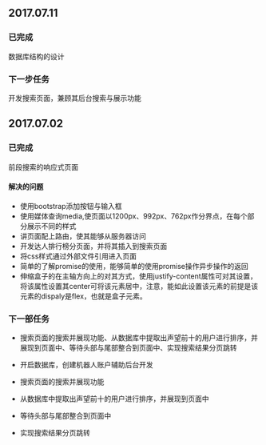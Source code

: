 ## 2017.07.11
### 已完成  
数据库结构的设计
### 下一步任务  
开发搜索页面，兼顾其后台搜索与展示功能
## 2017.07.02
### 已完成
前段搜索的响应式页面
#### 解决的问题
* 使用bootstrap添加按钮与输入框
* 使用媒体查询media,使页面以1200px、992px、762px作分界点，在每个部分展示不同的样式
* 讲页面配上路由，使其能够从服务器访问
* 开发达人排行榜分页面，并将其插入到搜索页面
* 将css样式通过外部文件引用进入页面
* 简单的了解promise的使用，能够简单的使用promise操作异步操作的返回
* 伸缩盒子的在主轴方向上的对其方式，使用justify-content属性可对其设置，将该属性设置其center可将该元素居中，注意，能如此设置该元素的前提是该元素的dispaly是flex，也就是盒子元素。
### 下一部任务
* 搜索页面的搜索并展现功能、从数据库中提取出声望前十的用户进行排序，并展现到页面中、等待头部与尾部整合到页面中、实现搜索结果分页跳转

* 开启数据库，创建机器人账户辅助后台开发
* 搜索页面的搜索并展现功能
* 从数据库中提取出声望前十的用户进行排序，并展现到页面中
* 等待头部与尾部整合到页面中
* 实现搜索结果分页跳转
